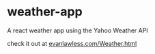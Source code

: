 # weather-app
A react weather app using the Yahoo Weather API

check it out at [evanlawless.com/Weather.html](evanlawless.com/Weather.html)
